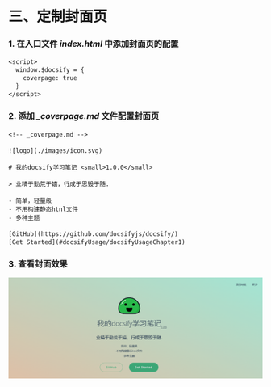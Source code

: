 # 三、定制封面页

### 1. 在入口文件 ***index.html*** 中添加封面页的配置

```
<script>
  window.$docsify = {
    coverpage: true
  }
</script>
```

### 2. 添加  ***_coverpage.md*** 文件配置封面页

```
<!-- _coverpage.md -->

![logo](./images/icon.svg)

# 我的docsify学习笔记 <small>1.0.0</small>

> 业精于勤荒于嬉，行成于思毁于随.

- 简单，轻量级
- 不用构建静态htnl文件
- 多种主题

[GitHub](https://github.com/docsifyjs/docsify/)
[Get Started](#docsifyUsage/docsifyUsageChapter1)
```

### 3. 查看封面效果

  ![封面效果](./images/1656043079068.png)